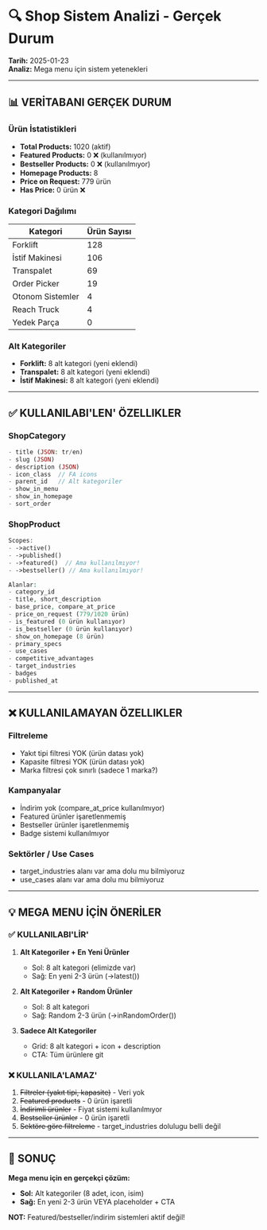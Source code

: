 # 🔍 Shop Sistem Analizi - Gerçek Durum

**Tarih:** 2025-01-23  
**Analiz:** Mega menu için sistem yetenekleri

---

## 📊 VERİTABANI GERÇEK DURUM

### Ürün İstatistikleri
- **Total Products:** 1020 (aktif)
- **Featured Products:** 0 ❌ (kullanılmıyor)
- **Bestseller Products:** 0 ❌ (kullanılmıyor)
- **Homepage Products:** 8
- **Price on Request:** 779 ürün
- **Has Price:** 0 ürün ❌

### Kategori Dağılımı
| Kategori | Ürün Sayısı |
|----------|-------------|
| Forklift | 128 |
| İstif Makinesi | 106 |
| Transpalet | 69 |
| Order Picker | 19 |
| Otonom Sistemler | 4 |
| Reach Truck | 4 |
| Yedek Parça | 0 |

### Alt Kategoriler
- **Forklift:** 8 alt kategori (yeni eklendi)
- **Transpalet:** 8 alt kategori (yeni eklendi)
- **İstif Makinesi:** 8 alt kategori (yeni eklendi)

---

## ✅ KULLANILABI'LEN' ÖZELLIKLER

### ShopCategory
```php
- title (JSON: tr/en)
- slug (JSON)
- description (JSON)
- icon_class  // FA icons
- parent_id   // Alt kategoriler
- show_in_menu
- show_in_homepage
- sort_order
```

### ShopProduct
```php
Scopes:
- ->active()
- ->published()
- ->featured()  // Ama kullanılmıyor!
- ->bestseller() // Ama kullanılmıyor!

Alanlar:
- category_id
- title, short_description
- base_price, compare_at_price
- price_on_request (779/1020 ürün)
- is_featured (0 ürün kullanıyor)
- is_bestseller (0 ürün kullanıyor)
- show_on_homepage (8 ürün)
- primary_specs
- use_cases
- competitive_advantages
- target_industries
- badges
- published_at
```

---

## ❌ KULLANILAMAYAN ÖZELLIKLER

### Filtreleme
- Yakıt tipi filtresi YOK (ürün datası yok)
- Kapasite filtresi YOK (ürün datası yok)
- Marka filtresi çok sınırlı (sadece 1 marka?)

### Kampanyalar
- İndirim yok (compare_at_price kullanılmıyor)
- Featured ürünler işaretlenmemiş
- Bestseller ürünler işaretlenmemiş
- Badge sistemi kullanılmıyor

### Sektörler / Use Cases
- target_industries alanı var ama dolu mu bilmiyoruz
- use_cases alanı var ama dolu mu bilmiyoruz

---

## 💡 MEGA MENU İÇİN ÖNERİLER

### ✅ KULLANILABI'LİR'

1. **Alt Kategoriler + En Yeni Ürünler**
   - Sol: 8 alt kategori (elimizde var)
   - Sağ: En yeni 2-3 ürün (->latest())
   
2. **Alt Kategoriler + Random Ürünler**
   - Sol: 8 alt kategori
   - Sağ: Random 2-3 ürün (->inRandomOrder())

3. **Sadece Alt Kategoriler**
   - Grid: 8 alt kategori + icon + description
   - CTA: Tüm ürünlere git

### ❌ KULLANILA'LAMAZ'

1. ~~Filtreler (yakıt tipi, kapasite)~~ - Veri yok
2. ~~Featured products~~ - 0 ürün işaretli
3. ~~İndirimli ürünler~~ - Fiyat sistemi kullanılmıyor
4. ~~Bestseller ürünler~~ - 0 ürün işaretli
5. ~~Sektöre göre filtreleme~~ - target_industries dolulugu belli değil

---

## 🎯 SONUÇ

**Mega menu için en gerçekçi çözüm:**
- **Sol:** Alt kategoriler (8 adet, icon, isim)
- **Sağ:** En yeni 2-3 ürün VEYA placeholder + CTA

**NOT:** Featured/bestseller/indirim sistemleri aktif değil!
